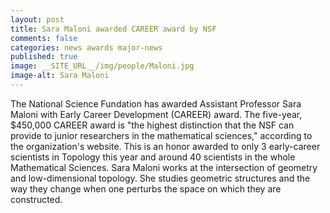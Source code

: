 ```yaml
---
layout: post
title: Sara Maloni awarded CAREER award by NSF
comments: false
categories: news awards major-news
published: true
image: __SITE_URL__/img/people/Maloni.jpg
image-alt: Sara Maloni
---
```


The National Science Fundation has awarded Assistant Professor Sara Maloni with Early Career Development (CAREER) award. The five-year, \$450,000 CAREER award is "the highest distinction that the NSF can provide to junior researchers in the mathematical sciences," according to the organization's website. This is an honor awarded to only 3 early-career scientists in Topology this year and around 40 scientists in the whole Mathematical Sciences. Sara Maloni works at the intersection of geometry and low-dimensional topology. She studies geometric structures and the way they change when one perturbs the space on which they are constructed.